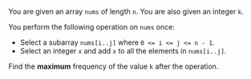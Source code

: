 You are given an array `nums` of length `n`. You are also given an integer `k`.

You perform the following operation on `nums` once:

- Select a subarray `nums[i..j]` where `0 <= i <= j <= n - 1`.
- Select an integer `x` and add `x` to all the elements in `nums[i..j]`.

Find the **maximum** frequency of the value `k` after the operation.